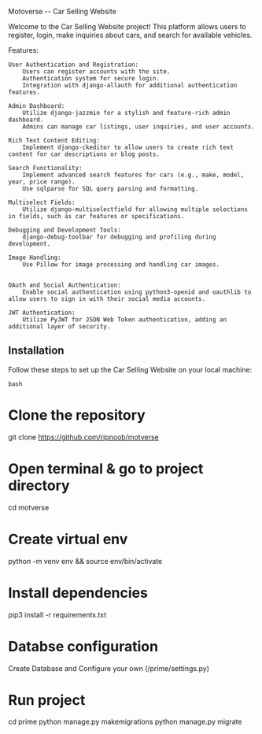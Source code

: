 Motoverse -- Car Selling Website

Welcome to the Car Selling Website project! This platform allows users to register, login, make inquiries about cars, and search for available vehicles.

Features:

    User Authentication and Registration:
        Users can register accounts with the site.
        Authentication system for secure login.
        Integration with django-allauth for additional authentication features.

    Admin Dashboard:
        Utilize django-jazzmin for a stylish and feature-rich admin dashboard.
        Admins can manage car listings, user inquiries, and user accounts.

    Rich Text Content Editing:
        Implement django-ckeditor to allow users to create rich text content for car descriptions or blog posts.

    Search Functionality:
        Implement advanced search features for cars (e.g., make, model, year, price range).
        Use sqlparse for SQL query parsing and formatting.

    Multiselect Fields:
        Utilize django-multiselectfield for allowing multiple selections in fields, such as car features or specifications.

    Debugging and Development Tools:
        django-debug-toolbar for debugging and profiling during development.

    Image Handling:
        Use Pillow for image processing and handling car images.


    OAuth and Social Authentication:
        Enable social authentication using python3-openid and oauthlib to allow users to sign in with their social media accounts.

    JWT Authentication:
        Utilize PyJWT for JSON Web Token authentication, adding an additional layer of security.


## Installation

Follow these steps to set up the Car Selling Website on your local machine:

```bash```
# Clone the repository
git clone https://github.com/ripnoob/motverse

# Open terminal & go to project directory
cd motverse

# Create virtual env
python -m venv env
&& source env/bin/activate

# Install dependencies
pip3 install -r requirements.txt

# Databse configuration
Create Database and Configure your own (/prime/settings.py)

# Run project
cd prime
python manage.py makemigrations
python manage.py migrate

 
